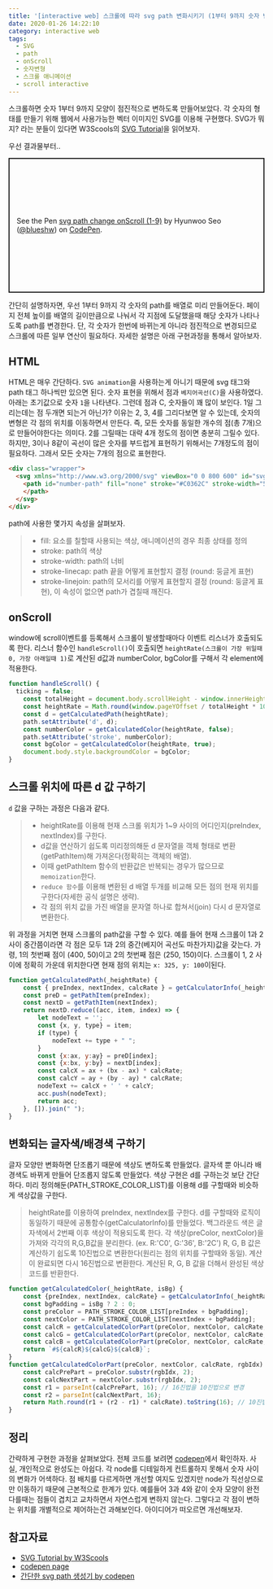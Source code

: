 ```yaml
---
title: '[interactive web] 스크롤에 따라 svg path 변화시키기 (1부터 9까지 숫자 변형하기)'
date: 2020-01-26 14:22:10
category: interactive web
tags:
  - SVG
  - path
  - onScroll
  - 숫자변형
  - 스크롤 애니메이션
  - scroll interactive
---
```


스크롤하면 숫자 1부터 9까지 모양이 점진적으로 변하도록 만들어보았다. 각 숫자의 형태를 만들기 위해 웹에서 사용가능한 벡터 이미지인 SVG를 이용해 구현했다. SVG가 뭐지? 라는 분들이 있다면 W3Scools의 [SVG Tutorial](https://www.w3schools.com/graphics/svg_intro.asp)을 읽어보자.

우선 결과물부터..

<p class="codepen" data-height="265" data-theme-id="default" data-default-tab="js,result" data-user="blueshw" data-slug-hash="VwYqJxJ" style="height: 265px; box-sizing: border-box; display: flex; align-items: center; justify-content: center; border: 2px solid; margin: 1em 0; padding: 1em;" data-pen-title="svg path change onScroll (1-9)">
  <span>See the Pen <a href="https://codepen.io/blueshw/pen/VwYqJxJ">
  svg path change onScroll (1-9)</a> by Hyunwoo Seo (<a href="https://codepen.io/blueshw">@blueshw</a>)
  on <a href="https://codepen.io">CodePen</a>.</span>
</p>
<script async src="https://static.codepen.io/assets/embed/ei.js"></script>

간단히 설명하자면, 우선 1부터 9까지 각 숫자의 path를 배열로 미리 만들어둔다. 페이지 전체 높이를 배열의 길이만큼으로 나눠서 각 지점에 도달했을때 해당 숫자가 나타나도록 path를 변경한다. 단, 각 숫자가 한번에 바뀌는게 아니라 점진적으로 변경되므로 스크롤에 따른 일부 연산이 필요하다. 자세한 설명은 아래 구현과정을 통해서 알아보자. 

## HTML

HTML은 매우 간단하다. `SVG animation`을 사용하는게 아니기 때문에 svg 태그와 path 태그 하나씩만 있으면 된다. 숫자 표현을 위해서 점과 `베지어곡선(C)`을 사용하였다. 아래는 초기값으로 숫자 `1`을 나타낸다. 그런데 점과 C, 숫자들이 꽤 많이 보인다. 1일 그리는데는 점 두개면 되는거 아닌가? 이유는 2, 3, 4를 그리다보면 알 수 있는데, 숫자의 변형은 각 점의 위치를 이동하면서 만든다. 즉, 모든 숫자를 동일한 개수의 점(총 7개)으로 만들어야한다는 의미다. 2를 그릴때는 대략 4개 정도의 점이면 충분히 그릴수 있다. 하지만, 3이나 8같이 곡선이 많은 숫자를 부드럽게 표현하기 위해서는 7개정도의 점이 필요하다. 그래서 모든 숫자는 7개의 점으로 표현한다.

```HTML
<div class="wrapper">
  <svg xmlns="http://www.w3.org/2000/svg" viewBox="0 0 800 600" id="svg-number">
    <path id="number-path" fill="none" stroke="#C0362C" stroke-width="50" stroke-linecap="round" stroke-linejoin="round" d="M 400 50 C 400 80 400 100 400 100 C 400 120 400 150 400 150 C 400 150 400 180 400 200 C 400 220 400 300 400 300 C 400 300 400 350 400 350 C 400 350 400 450 400 500">
    </path>
  </svg>
</div>
```

path에 사용한 몇가지 속성을 살펴보자. 

> - fill: 요소를 칠할때 사용되는 색상, 애니메이션의 경우 최종 상태를 정의
> - stroke: path의 색상
> - stroke-width: path의 너비
> - stroke-linecap: path 끝을 어떻게 표현할지 결정 (round: 둥글게 표현)
> - stroke-linejoin: path의 모서리를 어떻게 표현할지 결정 (round: 둥글게 표현), 이 속성이 없으면 path가 겹칠때 깨진다.

## onScroll

window에 scroll이벤트를 등록해서 스크롤이 발생할때마다 이벤트 리스너가 호출되도록 한다. 리스너 함수인 `handleScroll()`이 호출되면 `heightRate(스크롤이 가장 위일때 0, 가장 아래일때 1)`로 계산된 d값과 numberColor, bgColor를 구해서 각 element에 적용한다.

```javascript
function handleScroll() {
  ticking = false;
	const totalHeight = document.body.scrollHeight - window.innerHeight;
	const heightRate = Math.round(window.pageYOffset / totalHeight * 100) / 100;
	const d = getCalculatedPath(heightRate);
	path.setAttribute('d', d);
	const numberColor = getCalculatedColor(heightRate, false);
	path.setAttribute('stroke', numberColor);
	const bgColor = getCalculatedColor(heightRate, true);
	document.body.style.backgroundColor = bgColor;
}
```

## 스크롤 위치에 따른 d 값 구하기

`d` 값을 구하는 과정은 다음과 같다.

> - heightRate를 이용해 현재 스크롤 위치가 1~9 사이의 어디인지(preIndex, nextIndex)를 구한다.
> - d값을 연산하기 쉽도록 미리정의해둔 d 문자열을 객체 형태로 변환(getPathItem)해 가져온다(정확히는 객체의 배열).
> - 이때 getPathItem 함수의 반환값은 반복되는 경우가 많으므로 `memoization`한다.
> - `reduce 함수`를 이용해 변환된 d 배열 두개를 비교해 모든 점의 현재 위치를 구한다(자세한 공식 설명은 생략). 
> - 각 점의 위치 값을 가진 배열을 문자열 하나로 합쳐서(join) 다시 d 문자열로 변환한다.

위 과정을 거치면 현재 스크롤의 path값을 구할 수 있다. 예를 들어 현재 스크롤이 1과 2 사이 중간쯤이라면 각 점은 모두 1과 2의 중간(베지어 곡선도 마찬가지)값을 갖는다. 가령, 1의 첫번째 점이 (400, 50)이고 2의 첫번째 점은 (250, 150)이다. 스크롤이 1, 2 사이에 정확히 가운데 위치한다면 현재 점의 위치는 `x: 325, y: 100`이된다.

```javascript
function getCalculatedPath(_heightRate) {
	const { preIndex, nextIndex, calcRate } = getCalculatorInfo(_heightRate);
	const preD = getPathItem(preIndex);
	const nextD = getPathItem(nextIndex);
	return nextD.reduce((acc, item, index) => {
		let nodeText = '';
		const {x, y, type} = item;
		if (type) {
			nodeText += type + " ";
		}
		const {x:ax, y:ay} = preD[index];
		const {x:bx, y:by} = nextD[index];
		const calcX = ax + (bx - ax) * calcRate;
		const calcY = ay + (by - ay) * calcRate;
		nodeText += calcX + ' ' + calcY;
		acc.push(nodeText);
		return acc;
	}, []).join(" ");
}
```

## 변화되는 글자색/배경색 구하기

글자 모양만 변화하면 단조롭기 때문에 색상도 변하도록 만들었다. 글자색 뿐 아니라 배경색도 바뀌게 만들어 단조롭지 않도록 만들었다. 색상 구현은 d를 구하는것 보단 간단하다. 미리 정의해둔(PATH_STROKE_COLOR_LIST)를 이용해 d를 구할때와 비슷하게 색상값을 구한다. 

> heightRate를 이용하여 preIndex, nextIndex를 구한다. d를 구할때와 로직이 동일하기 때문에 공통함수(getCalculatorInfo)를 만들었다.
> 백그라운드 색은 글자색에서 2번째 이후 색상이 적용되도록 한다.
> 각 색상(preColor, nextColor)을 가져와 각각의 R,G,B값을 분리한다. (ex. R:'C0', G:'36', B:'2C')
> R, G, B 값은 계산하기 쉽도록 10진법으로 변환한다(원리는 점의 위치를 구할때와 동일). 계산이 완료되면 다시 16진법으로 변환한다.
> 계산된 R, G, B 값을 더해서 완성된 색상코드를 반환한다.

```javascript
function getCalculatedColor(_heightRate, isBg) {
	const {preIndex, nextIndex, calcRate} = getCalculatorInfo(_heightRate);
	const bgPadding = isBg ? 2 : 0;
	const preColor = PATH_STROKE_COLOR_LIST[preIndex + bgPadding];
	const nextColor = PATH_STROKE_COLOR_LIST[nextIndex + bgPadding];
	const calcR = getCalculatedColorPart(preColor, nextColor, calcRate, 0);
	const calcG = getCalculatedColorPart(preColor, nextColor, calcRate, 2);
	const calcB = getCalculatedColorPart(preColor, nextColor, calcRate, 4);
	return `#${calcR}${calcG}${calcB}`;
}
function getCalculatedColorPart(preColor, nextColor, calcRate, rgbIdx) {
	const calcPrePart = preColor.substr(rgbIdx, 2);
	const calcNextPart = nextColor.substr(rgbIdx, 2);
	const r1 = parseInt(calcPrePart, 16); // 16진법을 10진법으로 변경
	const r2 = parseInt(calcNextPart, 16);
	return Math.round(r1 + (r2 - r1) * calcRate).toString(16); // 10진법을 16진법으로 변경
}
```

## 정리

간략하게 구현한 과정을 살펴보았다. 전체 코드를 보려면 [codepen](https://codepen.io/blueshw/pen/VwYqJxJ?editors=1010)에서 확인하자. 사실, 개인적으로 완성도는 아쉽다. 각 node를 디테일하게 컨트롤하지 못해서 숫자 사이의 변화가 어색하다. 점 배치를 다르게하면 개선할 여지도 있겠지만 node가 직선상으로만 이동하기 때문에 근본적으로 한계가 있다. 예를들어 3과 4와 같이 숫자 모양이 완전 다를때는 점들이 겹치고 교차하면서 자연스럽게 변하지 않는다. 그렇다고 각 점이 변하는 위치를 개별적으로 제어하는건 과해보인다. 아이디어가 떠오르면 개선해보자.  

## 참고자료

- [SVG Tutorial by W3Scools](https://www.w3schools.com/graphics/svg_intro.asp)
- [codepen page](https://codepen.io/blueshw/pen/VwYqJxJ?editors=1010)
- [간단한 svg path 생성기 by codepen](https://codepen.io/anthonydugois/pen/mewdyZ)
